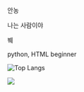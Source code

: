 안농

나는 사람이야

붸

python, HTML beginner

![Top Langs](https://github-readme-stats.vercel.app/api/top-langs/?username=lavi27&theme=buefy)

<img src="https://visitor-badge.laobi.icu/badge?page_id=lavi27" id="counter">
